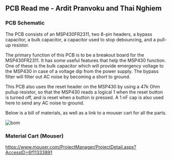 ## PCB Read me - Ardit Pranvoku and Thai Nghiem

### PCB Schematic

The PCB consists of an MSP430FR2311, two 8-pin headers, a bypass capacitor, a bulk capacitor, a capacitor used to stop debouncing, and a pull-up resistor.

The primary function of this PCB is to be a breakout board for the MSP430FR2311. It has some useful
features that help the MSP430 function. One of these is the bulk capacitor which will provide
emergency voltage to the MSP430 in case of a voltage dip from the power supply. The bypass filter will filter out AC noise by becoming a short to ground. 

This PCB also uses the reset header on the MSP430 by using a 47k Ohm pullup resistor, so that the MSP430 
reads a logical 1 when the reset button is turned off, and is reset when a button is pressed. 
A 1 nF cap is also used here to send any AC noise to ground.

Below is a bill of materials, as well as a link to a mouser cart for all the parts.


![bom](https://user-images.githubusercontent.com/14367479/32194650-5d6b3484-bd91-11e7-843d-a7de2c1c28c3.png)

### Material Cart (Mouser)

https://www.mouser.com/ProjectManager/ProjectDetail.aspx?AccessID=6f11333891



